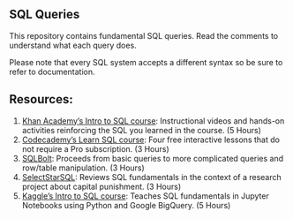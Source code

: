 ## SQL Queries

This repository contains fundamental SQL queries. Read the comments to understand what each query does.

Please note that every SQL system accepts a different syntax so be sure to refer to documentation.

## Resources:
1. [Khan Academy’s Intro to SQL course](https://www.khanacademy.org/computing/computer-programming/sql): Instructional videos and hands-on activities reinforcing the SQL you learned in the course. (5 Hours)
2. [Codecademy’s Learn SQL course](https://www.codecademy.com/learn/learn-sql): Four free interactive lessons that do not require a Pro subscription. (3 Hours)
4. [SQLBolt](https://sqlbolt.com/): Proceeds from basic queries to more complicated queries and row/table manipulation. (3 Hours)
5. [SelectStarSQL](https://selectstarsql.com/): Reviews SQL fundamentals in the context of a research project about capital punishment. (3 Hours)
6. [Kaggle’s Intro to SQL course](https://www.kaggle.com/learn/intro-to-sql): Teaches SQL fundamentals in Jupyter Notebooks using Python and Google BigQuery. (5 Hours)
